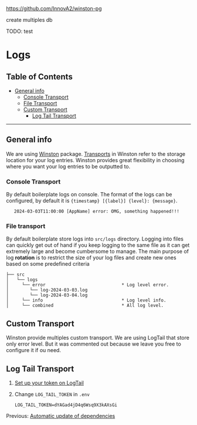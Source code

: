 <https://github.com/InnovA2/winston-pg>

create multiples db

TODO: test

# Logs

## Table of Contents <!-- omit in toc -->

- [General info](#general-info)
  - [Console Transport](#console-transport)
  - [File Transport](#file-transport)
  - [Custom Transport](#custom-transport)
    - [Log Tail Transport](#log-tail-transport)

---

## General info

We are using [Winston](https://betterstack.com/community/guides/logging/how-to-install-setup-and-use-winston-and-morgan-to-log-node-js-applications/#getting-started-with-winston) package.
[Transports](https://github.com/winstonjs/winston/blob/master/docs/transports.md#console-transport) in Winston refer to the storage location for your log entries. Winston provides great flexibility in choosing where you want your log entries to be outputted to.

### Console Transport

By default boilerplate logs on console. The format of the logs can be configured, by default it is `{timestamp} [{label}] {level}: {message}`.

```mermaid
   2024-03-03T11:00:00 [AppName] error: OMG, something happened!!!
```

### File transport

By default boilerplate store logs into `src/logs` directory. Logging into files can quickly get out of hand if you keep logging to the same file as it can get extremely large and become cumbersome to manage. The main purpose of log **rotation** is to restrict the size of your log files and create new ones based on some predefined criteria

```mermaid
├── src
│   └── logs
│     └── error                             * Log level error.
│        └── log-2024-03-03.log
│        └── log-2024-03-04.log
│     └── info                              * Log level info.
│     └── combined                          * All log level.
```

## Custom Transport

Winston provide multiples custom transport. We are using LogTail that store only error level. But it was commented out because we leave you free to configure it if ou need.

## Log Tail Transport

1. [Set up your token on LogTail](https://logs.betterstack.com/team/0/sources?_gl=1*1gs0e7b*_ga*ODU2MDMyMDE0LjE3MDk3NDk0NzA.*_ga_9FLKD0MQYY*MTcwOTc1NDE5NS4yLjEuMTcwOTc1NzIxMi4wLjAuMA..*_gcl_au*MTYzMTY5MzQ3OC4xNzA5NzQ5NDcw)
2. Change `LOG_TAIL_TOKEN` in `.env`

   ```text
   LOG_TAIL_TOKEN=dYAGad4jD4q6Wsq9X3kAXsGi
   ```

Previous: [Automatic update of dependencies](automatic-update-dependencies.md)
